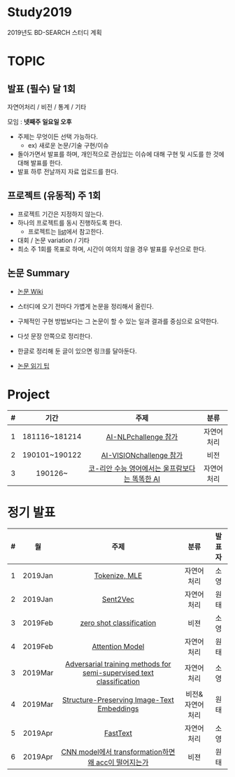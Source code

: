 # Study2019
2019년도 BD-SEARCH 스터디 계획

# TOPIC
## 발표 (필수) 달 1회
자연어처리 / 비전 / 통계 / 기타

모임 : **넷째주 일요일 오후**
- 주제는 무엇이든 선택 가능하다.
  - ex) 새로운 논문/기술 구현/이슈
- 돌아가면서 발표를 하며, 개인적으로 관심있는 이슈에 대해 구현 및 시도를 한 것에 대해 발표를 한다.
- 발표 하루 전날까지 자료 업로드를 한다.

## 프로젝트 (유동적) 주 1회
- 프로젝트 기간은 지정하지 않는다.
- 하나의 프로젝트를 동시 진행하도록 한다.
  - 프로젝트는 [list](https://github.com/BD-SEARCH/MLtutorial/wiki/%ED%95%B4%EB%B3%B4%EB%A9%B4-%EC%A2%8B%EC%9D%84-%ED%94%84%EB%A1%9C%EC%A0%9D%ED%8A%B8%EB%93%A4)에서 참고한다.
- 대회 / 논문 variation / 기타
- 최소 주 1회를 목표로 하며, 시간이 여의치 않을 경우 발표를 우선으로 한다.

## 논문 Summary

- [논문 Wiki](https://github.com/BD-SEARCH/Study2019/wiki)

- 스터디에 오기 전마다 가볍게 논문을 정리해서 올린다.
- 구체적인 구현 방법보다는 그 논문이 할 수 있는 일과 결과를 중심으로 요약한다.
- 다섯 문장 안쪽으로 정리한다.
- 한글로 정리해 둔 글이 있으면 링크를 달아둔다.
- [논문 읽기 팁](http://gradschoolstory.net/terry/readingpapers/)

# Project
|#|기간|주제|분류|
|:---|:---:|:---:|:---:|
|1|181116~181214|[AI-NLPchallenge 참가](https://github.com/BD-SEARCH/nsml_NLPchallenge)|자연어처리|
|2|190101~190122|[AI-VISIONchallenge 참가](https://github.com/BD-SEARCH/nsml_VISIONchallenge)|비전|
|3|190126~|[코-리안 수능 영어에서는 울프람보다는 똑똑한 AI](https://github.com/BD-SEARCH/CSAT-english)|자연어처리|


# 정기 발표 
|#|월|주제|분류|발표자|
|:---|:---:|:---:|:---:|:---:|
|1|2019Jan|[Tokenize, MLE](https://github.com/BD-SEARCH/Study2019/tree/master/presentation/01.2019Jan/S\)%20tokenize%2C%20MLE)|자연어처리|소영|
|2|2019Jan|[Sent2Vec](https://github.com/BD-SEARCH/Study2019/tree/master/presentation/01.2019Jan/W\)%20Sent2Vec)|자연어처리|원태|
|3|2019Feb|[zero shot classification](https://github.com/BD-SEARCH/Study2019/tree/master/presentation/02.2019Feb/S\)%20zero%20shot%20classification)|비젼|소영|
|4|2019Feb|[Attention Model](https://github.com/BD-SEARCH/Study2019/tree/master/presentation/02.2019Feb/W\)%20Attention%20Model)|자연어처리|원태|
|3|2019Mar|[Adversarial training methods for semi-supervised text classification](https://github.com/BD-SEARCH/Study2019/tree/master/presentation/03.2019Mar/S\)%20Adversarial%20training%20methods%20for%20semi-supervised%20text%20classification)|자연어처리|소영|
|4|2019Mar|[Structure-Preserving Image-Text Embeddings](https://github.com/BD-SEARCH/Study2019/tree/master/presentation/03.2019Mar/W\)%20Structure-Preserving%20Image-Text%20Embeddings)|비전&자연어처리|원태|
|5|2019Apr|[FastText](https://github.com/BD-SEARCH/Study2019/blob/master/presentation/04.2019Apr/S\)%20FastText.pdf)|자연어처리|소영|
|6|2019Apr|[CNN model에서 transformation하면 왜 acc이 떨어지는가](https://github.com/BD-SEARCH/Study2019/blob/master/presentation/04.2019Apr/W\)%20CNN%20%EB%AA%A8%EB%8D%B8%EC%9D%98%20%ED%95%9C%EA%B3%84.pdf)|비젼|원태|
